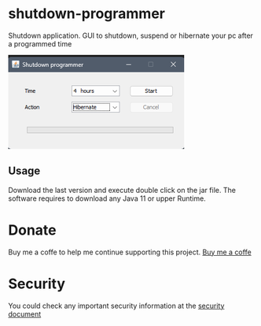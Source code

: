 # shutdown-programmer
Shutdown application. GUI to shutdown, suspend or hibernate your pc after a programmed time

![Application GUI](gui.png)


## Usage

Download the last version and execute double click on the jar file.
The software requires to download any Java 11 or upper Runtime.

# Donate
Buy me a coffe to help me continue supporting this project. 
<a href="https://www.paypal.com/donate/?hosted_button_id=K6DQ5GLE8KHGY">Buy me a coffe</a>

# Security
You could check any important security information at the [security document](SECURITY.md)
